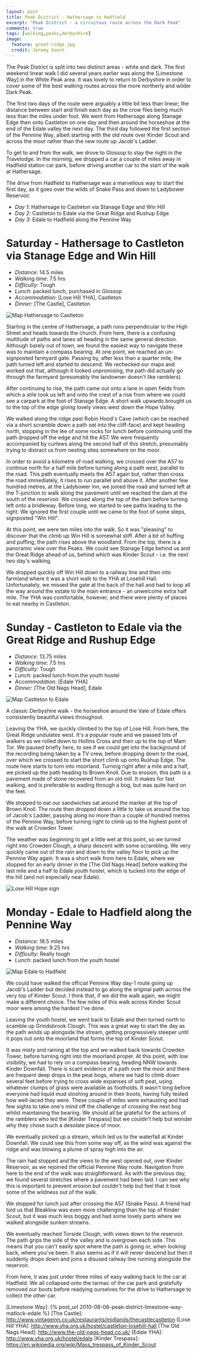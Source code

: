 ```yaml
---
layout: post
title: Peak District - Hathersage to Hadfield
excerpt: "Peak District - a circuitous route across the Dark Peak"
comments: true
tags: [walking,peaks,derbyshire]
image:
  feature: great-ridge.jpg
  credit: Jeremy Gooch
---
```


The Peak District is split into two distinct areas - white and dark.  The first weekend linear walk I did several years earlier was along the [Limestone Way] in the White Peak area.  It was lovely to return to Derbyshire in order to cover some of the best walking routes across the more northerly and wilder Dark Peak.

The first two days of the route were arguably a little bit less than linear; the distance between start and finish each day as the crow flies being much less than the miles under foot.  We went from Hathersage along Stanage Edge then onto Castleton on one day and then around the horseshoe at the end of the Edale valley the next day.  The third day followed the first section of the Pennine Way, albeit starting with the old route over Kinder Scout and across the moor rather than the new route up Jacob's Ladder.

To get to and from the walk, we drove to Glossop to stay the night in the Travelodge.  In the morning, we dropped a car a couple of miles away in Hadfield station car park, before driving another car to the start of the walk at Hathersage.

The drive from Hadfield to Hathersage was a marvellous way to start the first day, as it goes over the wilds of Snake Pass and down to Ladybower Reservoir.

- *Day 1*: Hathersage to Castleton via Stanage Edge and Win Hill
- *Day 2*: Castleton to Edale via the Great Ridge and Rushup Edge
- *Day 3*: Edale to Hadfield along the Pennine Way


# Saturday - Hathersage to Castleton via Stanage Edge and Win Hill

- *Distance*: 14.5 miles
- *Walking time*: 7.5 hrs
- *Difficulty*: Tough
- *Lunch*: packed lunch, purchased in Glossop
- *Accommodation*: [Lose Hill YHA], Castleton
- *Dinner*: [The Castle], Castleton

![Map Hathersage to Castleton](/images/map-hathersage-castleton.png)

Starting in the centre of Hathersage, a path runs perpendicular to the High Street and heads towards the church.  From here, there is a confusing multitude of paths and lanes all heading in the same general direction.  Although barely out of town, we found the easiest way to navigate these was to maintain a compass bearing.  At one point, we reached an un-signposted farmyard gate.  Passing by, after less than a quarter mile, the path turned left and started to descend.  We rechecked our maps and worked out that, although it looked unpromising, the path did actually go through the farmyard (presumably the landowner doesn't like ramblers).

After continuing to rise, the path came out onto a lane in open fields from which a stile took us left and onto the crest of a rise from where we could see a carpark at the foot of Stanage Edge.  A short walk upwards brought us to the top of the edge giving lovely views west down the Hope Valley.

We walked along the ridge past Robin Hood's Cave (which can be reached via a short scramble down a path set into the cliff-face) and kept heading north, stopping in the lee of some rocks for lunch before continuing until the path dropped off the edge and hit the A57.  We were frequently accompanied by curlews along the second half of this stretch, presumably trying to distract us from nesting sites somewhere on the moor.

In order to avoid a kilometre of road walking, we crossed over the A57 to continue north for a half mile before turning along a path west, parallel to the road.  This path eventually meets the A57 again but, rather than cross the road immediately, it rises to run parallel and above it.  After another few hundred metres, at the Ladybower Inn, we joined the road and turned left at the T-junction to walk along the pavement until we reached the dam at the south of the reservoir.  We crossed along the top of the dam before turning left onto a bridleway.  Before long, we started to see paths leading to the right.  We ignored the first couple until we came to the foot of some steps, signposted "Win Hill".

At this point, we were ten miles into the walk.  So it was "pleasing" to discover that the climb up Win Hill is somewhat stiff.  After a bit of huffing and puffing, the path rises above the woodland.  From the top, there is a panoramic view over the Peaks.  We could see Stanage Edge behind us and the Great Ridge ahead of us, behind which was Kinder Scout - i.e. the next two day's walking.

We dropped quickly off Win Hill down to a railway line and then into farmland where it was a short walk to the YHA at Losehill Hall.  Unfortunately, we missed the gate at the back of the hall and had to loop all the way around the estate to the main entrance - an unwelcome extra half mile.  The YHA was comfortable, however, and there were plenty of places to eat nearby in Castleton.


# Sunday - Castleton to Edale via the Great Ridge and Rushup Edge

- *Distance*: 13.75 miles
- *Walking time*: 7.5 hrs
- *Difficulty*: Tough
- *Lunch*: packed lunch from the youth hostel
- *Accommodation*: [Edale YHA]
- *Dinner*: [The Old Nags Head], Edale

![Map Castleton to Edale](/images/map-castleton-edale.png)

A classic Derbyshire walk - the horseshoe around the Vale of Edale offers consistently beautiful views throughout.

Leaving the YHA, we quickly climbed to the top of Lose Hill.  From here, the Great Ridge undulates west.  It's a popular route and we passed lots of walkers as we rolled down to Hollins Cross and then up to the top of Mam Tor.  We paused briefly here, to see if we could get into the background of the recording being taken by a TV crew, before dropping down to the road, over which we crossed to start the short climb up onto Rushup Edge.  The route here starts to turn into moorland.  Turning right after a mile and a half, we picked up the path heading to Brown Knoll.  Due to erosion, this path is a pavement made of stone recovered from an old mill.  It makes for fast walking, and is preferable to wading through a bog, but was quite hard on the feet.

We stopped to eat our sandwiches sat around the marker at the top of Brown Knoll.  The route then dropped down a little to take us around the top of Jacob's Ladder, passing along no more than a couple of hundred metres of the Pennine Way, before turning right to climb up to the highest point of the walk at Crowden Tower.

The weather was beginning to get a little wet at this point, so we turned right into Crowden Clough, a sharp descent with some scrambling.  We very quickly came out of the rain and down to the valley floor to pick up the Pennine Way again.  It was a short walk from here to Edale, where we stopped for an early dinner in the [The Old Nags Head] before walking the last mile and a half to Edale youth hostel, which is tucked into the edge of the hill (and not especially near Edale).

![Lose Hill Hope sign](/images/lose-hill-hope-sign.jpg)


# Monday - Edale to Hadfield along the Pennine Way

- *Distance*: 18.5 miles
- *Walking time*: 9.25 hrs
- *Difficulty*: Really tough
- *Lunch*: packed lunch from the youth hostel

![Map Edale to Hadfield](/images/map-edale-hadfield.png)

We could have walked the official Pennine Way day-1 route going up Jacob's Ladder but decided instead to go along the original path across the very top of Kinder Scout.  I think that, if we did the walk again, we might make a different choice.  The few miles of this walk across Kinder Scout moor were among the hardest I've done.

Leaving the youth hostel, we went back to Edale and then turned north to scamble up Grindsbrook Clough.  This was a great way to start the day as the path winds up alongside the stream, getting progressively steeper until it pops out onto the moorland that forms the top of Kinder Scout.

It was misty and raining at the top and we walked back towards Crowden Tower, before turning right into the moorland proper.  At this point, with low visibility, we had to rely on a compass bearing, heading NNW towards Kinder Downfall.  There is scant evidence of a path over the moor and there are frequent deep drops in the peat bogs, where we had to climb down several feet before trying to cross wide expanses of soft peat, using whatever clumps of grass were available as footholds.  It wasn't long before everyone had liquid mud sloshing around in their boots, having fully tested how well-laced they were.  These couple of miles were exhausting and had few sights to take one's mind off the challenge of crossing the next bog whilst maintaining the bearing.  We should all be grateful for the actions of the ramblers who led the [Kinder Trespass] but we couldn't help but wonder why they chose such a desolate piece of moor.

We eventually picked up a stream, which led us to the waterfall at Kinder Downfall.  We could see this from some way off, as the wind was against the ridge and was blowing a plume of spray high into the air.

The rain had stopped and the views to the west opened out, over Kinder Reservoir, as we rejoined the official Pennine Way route.  Navigation from here to the end of the walk was straightforward.  As with the previous day, we found several stretches where a pavement had been laid.  I can see why this is important to prevent erosion but couldn't help but feel that it took some of the wildness out of the walk.

We stopped for lunch just after crossing the A57 (Snake Pass).  A friend had told us that Bleaklow was even more challenging than the top of Kinder Scout, but it was much less boggy and had some lovely parts where we walked alongside sunken streams.

We eventually reached Torside Clough, with views down to the reservoir.  The path grips the side of the valley and is overgrown each side.  This means that you can't easily spot where the path is going or, when looking back, where you've been.  It also seems as if it will never descend but then it suddenly drops down and joins a disused railway line running alongside the reservoir.

From here, it was just under three miles of easy walking back to the car at Hadfield.  We all collapsed onto the tarmac of the car park and gratefully removed our boots before readying ourselves for the drive to Hathersage to collect the other car.


[Limestone Way]: {% post_url 2010-08-08-peak-district-limestone-way-matlock-edale %}
[The Castle]: http://www.vintageinn.co.uk/restaurants/midlands/thecastlecastleton
[Lose Hill YHA]: http://www.yha.org.uk/hostel/castleton-losehill-hall
[The Old Nags Head]: http://www.the-old-nags-head.co.uk/
[Edale YHA]: http://www.yha.org.uk/hostel/edale
[Kinder Trespass]: https://en.wikipedia.org/wiki/Mass_trespass_of_Kinder_Scout
